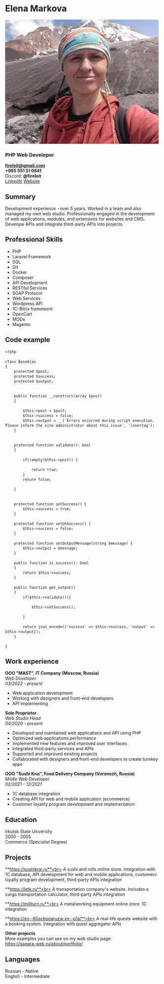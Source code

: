 # Elena Markova

![](/profile.jpg)

### PHP Web Developer

**fireleit@gmail.com**<br>
**+995 551 51 0841**<br>
Discord: **@fireleit**<br>
[LinkedIn](https://www.linkedin.com/in/fireleit/)
[Website](https://gagara-web.ru/about/portfolio/)



## Summary


Development experience - over 5 years. Worked in a team and also managed my own web studio. Professionally engaged in the development of web applications, modules, and extensions for websites and CMS. Develope APIs and integrate third-party APIs into projects.



## Professional Skills


* PHP
* Laravel Framework
* SQL
* Git
* Docker
* Composer
* API Development
* RESTful Services
* SOAP Protocol
* Web Services
* Wordpress API
* 1C-Bitrix framework
* OpenCart
* MODx
* Magento


## Code example


```
<?php

class BaseAjax
{
    protected $post;
    protected $success;
    protected $output;


    public function __construct(array $post)
    {

        $this->post = $post;
        $this->success = false;
        $this->output = __('Errors occurred during script execution. Please inform the site administrator about this issue', 'lasertag');
    }


    protected function validate(): bool
    {

        if(!empty($this->post)) {

            return true;
        }
        return false;

    }


    protected function setSuccess() {
        $this->success = true;
    }

    protected function setUnSuccess() {
        $this->success = false;
    }

    protected function setOutputMessage(string $message) {
        $this->output = $message;
    }

    public function is_success(): bool
    {
        return $this->success;
    }

    public function get_output()
    {
        if($this->validate()){

            $this->setSuccess();

        }

        return json_encode(['success' => $this->success, 'output' => $this->output]);
    }

}
```


## Work experience


**OOO	"MAST", IT Company (Moscow, Russia)**<br>
*Web Developer*<br>
*03/2022 - present*

* Web application development
* Working with designers and front-end developers
* API implementing


**Sole Proprietor**<br>
*Web Studio Head*<br>
*04/2020 - present*

* Developed and maintained web applications and API using PHP
* Optimized web applications performance
* Implemented new features and improved user interfaces
* Integrated third-party services and APIs
* Supported and improved existing projects
* Collaborated with designers and front-end developers to create turnkey apps


**OOO "Sushi Krai", Food Delivery Company (Voronezh, Russia)**<br>
*Miidle Web Developer*<br>
*02/2021 - 12/2021*

* 1С database integration
* Creating API for web and mobile application (ecommerce)
* Customer loyality program development and implementation


## Education


Irkutsk State University<br>
2000 - 2005<br>
Commerce (Specialist Degree)



## Projects


**https://sushikrai.ru**<br>
A sushi and rolls online store. Integration with 1C database, API development for web and mobile applications, customers loyalty program development, third-party APIs integration

**https://letk.ru**<br>
A transportation company's website. Includes a cargo transportation calculator,	third-party APIs integration

**https://millturn.ru**<br>
A metalworking equipment online store. 1C integration

**https://xn--80acbooaruzw.xn--p1ai**<br>
A  real-life  quests  website  with  a  booking  system.  Integration  with  quest aggregator APIs

**Other projects**<br>
More examples you can see on my web studio page:<br>
https://gagara-web.ru/about/portfolio/


## Languages


Russian - Native<br>
English - Intermediate